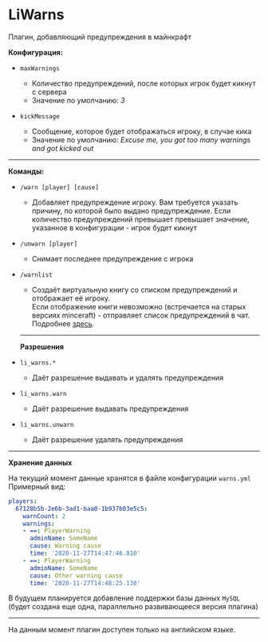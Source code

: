 # LiWarns
Плагин, добавляющий предупреждения в майнкрафт

**Конфигурация:**
- `maxWarnings`
  - Количество предупреждений, после которых игрок будет кикнут с сервера
  - Значение по умолчанию: *3*
  
- `kickMessage`
  - Сообщение, которое будет отображаться игроку, в случае кика
  - Значение по умолчанию: *Excuse me, you got too many warnings and got kicked out*

***

**Команды:**
- `/warn [player] [cause]`
  - Добавляет предупреждение игроку. Вам требуется указать причину, по которой было выдано предупреждение.
    Если количество предупреждений превышает превышает значение, указанное в конфигурации - игрок будет кикнут
    
- `/unwarn [player]`
  - Снимает последнее предупреждение с игрока
  
- `/warnlist`
  - Создаёт виртуальную книгу со списком предупреждений и отображает её игроку. <br>
  Если отображение книги невозможно (встречается на старых версиях minceraft) - отправляет список предупреждений в чат. Подробнее [здесь](https://github.com/StusQT/LiWarns/issues/1).
  
  ***
  **Разрешения**
- `li_warns.*`
  - Даёт разрешение выдавать и удалять предупреждения
- `li_warns.warn`
  - Даёт разрешение выдавать предупреждения
- `li_warns.unwarn`
  - Даёт разрешение удалять предупреждения
    
***
**Хранение данных**

На текущий момент данные хранятся в файле конфигурации `warns.yml`<br>
Примерный вид:
```yaml
players:
  67128b5b-2e6b-3ad1-baa0-1b937b03e5c5:
    warnCount: 2
    warnings:
    - ==: PlayerWarning
      adminName: SomeName
      cause: Warning cause
      time: '2020-11-27T14:47:46.810'
    - ==: PlayerWarning
      adminName: SomeName
      cause: Other warning cause
      time: '2020-11-27T14:48:25.130'
```

В будущем планируется добавление поддержки базы данных `MySQL`
(будет создана еще одна, параллельно развивающееся версия плагина)
***
На данным момент плагин доступен только на английском языке.
